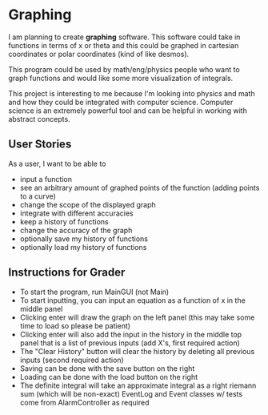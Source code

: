 # Graphing

I am planning to create **graphing** software.
This software could take in functions in terms of x 
or theta and this could be graphed in cartesian 
coordinates or polar coordinates (kind of like desmos).

This program could be used by math/eng/physics people
who want to graph functions and would like some more
visualization of integrals.

This project is interesting to me because I'm looking
into physics and math and how they could be integrated
with computer science. Computer
science is an extremely powerful tool and can
be helpful in working with abstract concepts. 






## User Stories

As a user, I want to be able to 
- input a function
- see an arbitrary amount of graphed points 
of the function (adding points to a curve)
- change the scope of the displayed graph
- integrate with different accuracies
- keep a history of functions 
- change the accuracy of the graph
- optionally save my history of functions
- optionally load my history of functions

## Instructions for Grader

- To start the program, run MainGUI (not Main)
- To start inputting, you can input an equation
as a function of x in the middle panel
- Clicking enter will draw the graph on the left panel
  (this may take some time to load so please be patient)
- Clicking enter will also add the input in the history
in the middle top panel that is a list of previous inputs
  (add X's, first required action)
- The "Clear History" button will clear the history by 
deleting all previous inputs (second required action)
- Saving can be done with the save button on the right
- Loading can be done with the load button on the right
- The definite integral will take an approximate integral
as a right riemann sum (which will be non-exact)
EventLog and Event classes w/ tests come from AlarmController as required
